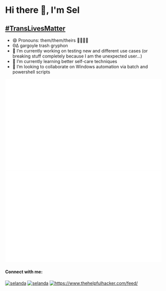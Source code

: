 <!--
**Selanda/selanda** is a ✨ _special_ ✨ repository because its `README.md` (this file) appears on your GitHub profile.

Here are some ideas to get you started:

- 🤔 I’m looking for help with ...
- 💬 Ask me about ...
- 📫 How to reach me: ...
- ⚡ Fun fact: ...
-->

# Hi there 👋, I'm Sel

## [#TransLivesMatter](https://translivesmatter.xyz/)

- 😄 Pronouns: them/them/theirs 🏳️‍🌈🏳️‍⚧️
- ΘΔ gargoyle trash gryphon
- 🔭 I’m currently working on testing new and different use cases (or breaking stuff completely because I am the unexpected user...)
- 🌱 I’m currently learning better self-care techniques
- 👯 I’m looking to collaborate on Windows automation via batch and powershell scripts

![](https://github.com/selanda/github-stats/blob/master/generated/overview.svg)
![](https://github.com/selanda/github-stats/blob/master/generated/languages.svg)


<h4 align="left">Connect with me:</h3>
<p align="left">
<a href="https://twitter.com/selanda" target="blank"><img align="center" src="https://cdn.jsdelivr.net/npm/simple-icons@3.0.1/icons/twitter.svg" alt="selanda" height="30" width="40" /></a>
<a href="https://linkedin.com/in/selanda" target="blank"><img align="center" src="https://cdn.jsdelivr.net/npm/simple-icons@3.0.1/icons/linkedin.svg" alt="selanda" height="30" width="40" /></a>
<a href="https://www.thehelpfulhacker.com/feed/" target="blank"><img align="center" src="https://cdn.jsdelivr.net/npm/simple-icons@3.0.1/icons/rss.svg" alt="https://www.thehelpfulhacker.com/feed/" height="30" width="40" /></a>
</p>
